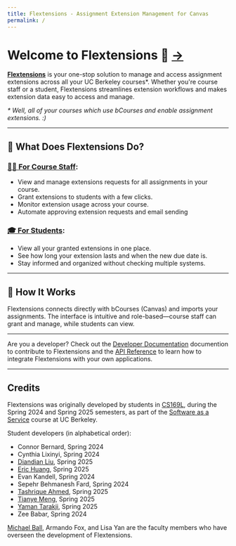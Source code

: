 ```yaml
---
title: Flextensions - Assignment Extension Management for Canvas
permalink: /
---
```


<!-- NOTE to Authors: all absolute URLs should start with /flextensions/
-->

# Welcome to Flextensions 👋 [→][flextensions]

[**Flextensions**][flextensions] is your one-stop solution to manage and access assignment extensions across all your UC Berkeley courses*. Whether you're course staff or a student, Flextensions streamlines extension workflows and makes extension data easy to access and manage.

_* Well, all of your courses which use bCourses and enable assignment extensions. :)_

[flextensions]: https://flextensions.berkeley.edu

---

## 🚀 What Does Flextensions Do?

### [🧑‍🏫 For Course Staff](/flextensions/instructors/):
- View and manage extensions requests for all assignments in your course.
- Grant extensions to students with a few clicks.
- Monitor extension usage across your course.
- Automate approving extension requests and email sending

### [🎓 For Students](/flextensions/students/):
- View all your granted extensions in one place.
- See how long your extension lasts and when the new due date is.
- Stay informed and organized without checking multiple systems.

---

## 🔧 How It Works

Flextensions connects directly with bCourses (Canvas) and imports your assignments. The interface is intuitive and role-based—course staff can grant and manage, while students can view.

---

Are you a developer? Check out the [Developer Documentation](/flextensions/developers/) documention to contribute to Flextensions and the [API Reference](/flextensions/api/) to learn how to integrate Flextensions with your own applications.

---

## Credits

Flextensions was originally developed by students in [CS169L](https://saasbook.info), during the Spring 2024 and Spring 2025 semesters, as part of the [Software as a Service](https://saasbook.info) course at UC Berkeley.

Student developers (in alphabetical order):

* Connor Bernard, Spring 2024
* Cynthia Lixinyi, Spring 2024
* [Diandian Liu](https://www.linkedin.com/in/diandian-liu/), Spring 2025
* [Eric Huang](https://huanger2.github.io), Spring 2025
* Evan Kandell, Spring 2024
* Sepehr Behmanesh Fard, Spring 2024
* [Tashrique Ahmed](https://tashrique.com), Spring 2025
* [Tianye Meng](https://www.linkedin.com/in/tianye-meng-611b22253/), Spring 2025
* [Yaman Tarakji](https://www.linkedin.com/in/yaman-tarakji-602530196), Spring 2025
* Zee Babar, Spring 2024

[Michael Ball][mball], Armando Fox, and Lisa Yan are the faculty members who have overseen the development of Flextensions.

[mball]: https://mball.co/
